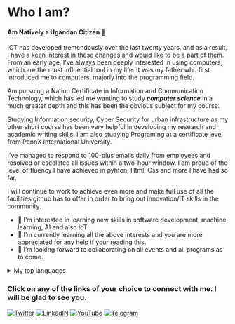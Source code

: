 # Who I am?
#### Am Natively a Ugandan Citizen 👋
ICT has developed tremendously over the last twenty years, and as a result, I have a keen interest in these changes and would like to be a part of them.
From an early age, I've always been deeply interested in using computers, which are the most influential tool in my life. It was my father who first introduced me to computers, majorly into the programming field.

Am pursuing a Nation Certificate in Information and Communication Technology, which has led me wanting to study ***computer science*** in a much greater depth and this has been the obvious subject for my course.

Studying Information security, Cyber Security for urban infrastructure as my other short course has been very helpful in developing my research and academic writing skills. I am also studying Programing at a certificate level from PennX International University.

I've managed to respond to 100-plus emails daily from employees and resolved or escalated all issues within a two-hour window. I am proud of the level of fluency I have achieved in pyhton, Html, Css and more I have had so far.

I will continue to work to achieve even more and make full use of all the facilities github has to offer in order to bring out innovation/IT skills in the community.

- 👀 I’m interested in learning new skills in software development, machine learning, AI and also IoT
- 🌱 I’m currently learning all the above interests and you are more appreciated for any help if your reading this.
- 💞️ I’m looking forward to collaborating on all events and all programs as to come.

<details>
<summary>My top languages</summary>

| Rank | Languages |
|-----:|-----------|
|     1| Python    |
|     2| Html      |
|     3| Bootstrap |
|     4| JavaScript |
|     5| Css        |
  
</details>

### Click on any of the links of your choice to connect with me. I will be glad to see you.

[![Twitter](https://img.shields.io/badge/twitter-@kisakyemose--twitter-9cf.svg)](https://twitter.com/bantu_creative)
[![LinkedIN](https://img.shields.io/badge/linkedin-@kisakyemose--LinkedIn-lightgray.svg)](https://www.linkedin.com/in/kisakye-moses-18b6b6220/)
[![YouTube](https://img.shields.io/badge/youtube-@kisakyemose--youtube-red.svg)](https://www.youtube.com/channel/@typifymedia)
[![Telegram](https://img.shields.io/badge/telegram-@kisakyemoses--telegram-9cf.svg)](https://t.me/bantu_creative)

<!---
moses-kisakye/moses-kisakye is a ✨ special ✨ repository because its `README.md` (this file) appears on your GitHub profile.
You can click the Preview link to take a look at your changes.
--->
